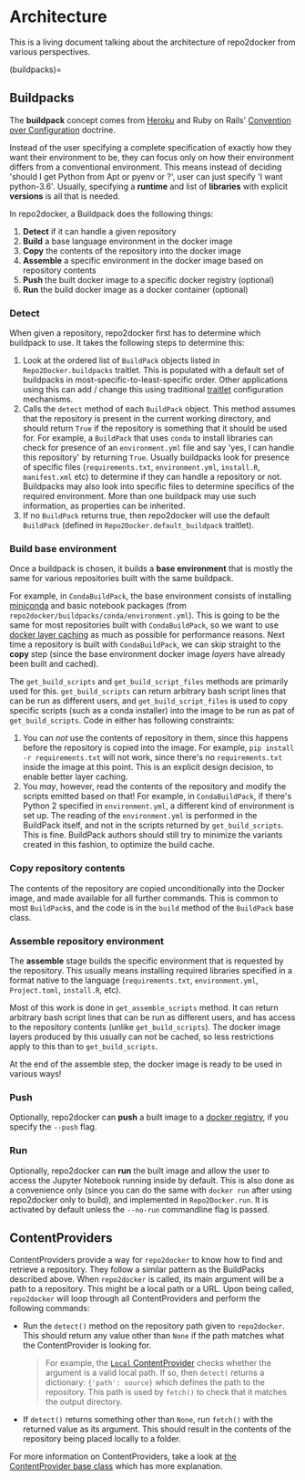 # Architecture

This is a living document talking about the architecture of repo2docker
from various perspectives.

(buildpacks)=

## Buildpacks

The **buildpack** concept comes from [Heroku](https://devcenter.heroku.com/articles/buildpacks)
and Ruby on Rails' [Convention over Configuration](http://rubyonrails.org/doctrine/#convention-over-configuration)
doctrine.

Instead of the user specifying a complete specification of exactly how they want
their environment to be, they can focus only on how their environment differs from a conventional
environment. This means instead of deciding 'should I get Python from Apt or pyenv or ?', user
can just specify 'I want python-3.6'. Usually, specifying a **runtime** and list of **libraries**
with explicit **versions** is all that is needed.

In repo2docker, a Buildpack does the following things:

1. **Detect** if it can handle a given repository
2. **Build** a base language environment in the docker image
3. **Copy** the contents of the repository into the docker image
4. **Assemble** a specific environment in the docker image based on repository contents
5. **Push** the built docker image to a specific docker registry (optional)
6. **Run** the build docker image as a docker container (optional)

### Detect

When given a repository, repo2docker first has to determine which buildpack to use.
It takes the following steps to determine this:

1. Look at the ordered list of `BuildPack` objects listed in `Repo2Docker.buildpacks`
   traitlet. This is populated with a default set of buildpacks in most-specific-to-least-specific
   order. Other applications using this can add / change this using traditional
   [traitlet](http://traitlets.readthedocs.io/en/stable/) configuration mechanisms.
2. Calls the `detect` method of each `BuildPack` object. This method assumes that the repository
   is present in the current working directory, and should return `True` if the repository is
   something that it should be used for. For example, a `BuildPack` that uses `conda` to install
   libraries can check for presence of an `environment.yml` file and say 'yes, I can handle this
   repository' by returning `True`. Usually buildpacks look for presence of specific files
   (`requirements.txt`, `environment.yml`, `install.R`, `manifest.xml` etc) to determine if they can handle a
   repository or not. Buildpacks may also look into specific files to determine specifics of the
   required environment.
   More than one buildpack may use such information,
   as properties can be inherited.
3. If no `BuildPack` returns true, then repo2docker will use the default `BuildPack` (defined in
   `Repo2Docker.default_buildpack` traitlet).

### Build base environment

Once a buildpack is chosen, it builds a **base environment** that is mostly the same for various
repositories built with the same buildpack.

For example, in `CondaBuildPack`, the base environment consists of installing [miniconda](https://conda.io/miniconda.html)
and basic notebook packages (from `repo2docker/buildpacks/conda/environment.yml`). This is going
to be the same for most repositories built with `CondaBuildPack`, so we want to use
[docker layer caching](https://thenewstack.io/understanding-the-docker-cache-for-faster-builds/) as
much as possible for performance reasons. Next time a repository is built with `CondaBuildPack`,
we can skip straight to the **copy** step (since the base environment docker image _layers_ have
already been built and cached).

The `get_build_scripts` and `get_build_script_files` methods are primarily used for this.
`get_build_scripts` can return arbitrary bash script lines that can be run as different users,
and `get_build_script_files` is used to copy specific scripts (such as a conda installer) into
the image to be run as pat of `get_build_scripts`. Code in either has following constraints:

1. You can _not_ use the contents of repository in them, since this happens before the repository
   is copied into the image. For example, `pip install -r requirements.txt` will not work,
   since there's no `requirements.txt` inside the image at this point. This is an explicit
   design decision, to enable better layer caching.
2. You _may_, however, read the contents of the repository and modify the scripts emitted based
   on that! For example, in `CondaBuildPack`, if there's Python 2 specified in `environment.yml`,
   a different kind of environment is set up. The reading of the `environment.yml` is performed
   in the BuildPack itself, and not in the scripts returned by `get_build_scripts`. This is fine.
   BuildPack authors should still try to minimize the variants created in this fashion, to
   optimize the build cache.

### Copy repository contents

The contents of the repository are copied unconditionally into the Docker image, and made
available for all further commands. This is common to most `BuildPack`s, and the code is in
the `build` method of the `BuildPack` base class.

### Assemble repository environment

The **assemble** stage builds the specific environment that is requested by the repository.
This usually means installing required libraries specified in a format native to the language
(`requirements.txt`, `environment.yml`, `Project.toml`, `install.R`, etc).

Most of this work is done in `get_assemble_scripts` method. It can return arbitrary bash script
lines that can be run as different users, and has access to the repository contents (unlike
`get_build_scripts`). The docker image layers produced by this usually can not be cached,
so less restrictions apply to this than to `get_build_scripts`.

At the end of the assemble step, the docker image is ready to be used in various ways!

### Push

Optionally, repo2docker can **push** a built image to a [docker registry](https://docs.docker.com/registry/),
if you specify the `--push` flag.

### Run

Optionally, repo2docker can **run** the built image and allow the user to access the Jupyter Notebook
running inside by default. This is also done as a convenience only (since you can do the same with `docker run`
after using repo2docker only to build), and implemented in `Repo2Docker.run`. It is activated by default
unless the `--no-run` commandline flag is passed.

## ContentProviders

ContentProviders provide a way for `repo2docker` to know how to find and
retrieve a repository. They follow a similar pattern as the BuildPacks
described above. When `repo2docker` is called, its main argument will be
a path to a repository. This might be a local path or a URL. Upon being called,
`repo2docker` will loop through all ContentProviders and perform the following
commands:

- Run the `detect()` method on the repository path given to `repo2docker`. This
  should return any value other than `None` if the path matches what the ContentProvider is looking
  for.

  > For example, the [`Local` ContentProvider](https://github.com/jupyterhub/repo2docker/blob/80b979f8580ddef184d2ba7d354e7a833cfa38a4/repo2docker/contentproviders/base.py#L64)
  > checks whether the argument is a valid local path. If so, then `detect(`
  > returns a dictionary: `{'path': source}` which defines the path to the repository.
  > This path is used by `fetch()` to check that it matches the output directory.

- If `detect()` returns something other than `None`, run `fetch()` with the
  returned value as its argument. This should
  result in the contents of the repository being placed locally to a folder.

For more information on ContentProviders, take a look at
[the ContentProvider base class](https://github.com/jupyterhub/repo2docker/blob/80b979f8580ddef184d2ba7d354e7a833cfa38a4/repo2docker/contentproviders/base.py#L16-L60)
which has more explanation.

